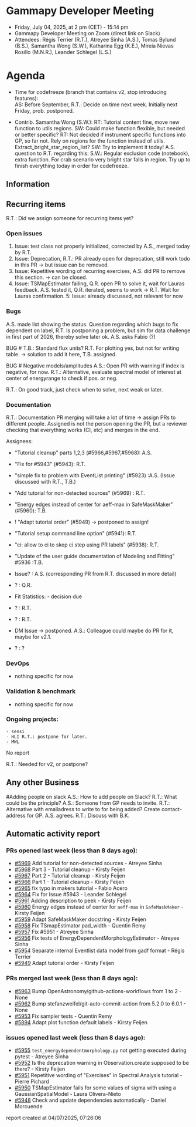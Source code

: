 # Gammapy Developer Meeting 
 * Friday, July 04, 2025, at 2 pm (CET) - 15:14 pm
 * Gammapy Developer Meeting on Zoom (direct link on Slack)
 * Attendees: Régis Terrier (R.T.), Atreyee Sinha (A.S.), Tomas Bylund (B.S.), Samantha Wong (S.W.), Katharina Egg (K.E.), Mireia Nievas Rosillo (M.N.R.), Leander Schlegel (L.S.)

# Agenda

* Time for codefreeze (branch that contains v2, stop introducing features):   
AS: Before September, R.T.: Decide on time next week. Initially next Friday, prob. postponed.

* Contrib. Samantha Wong (S.W.):
RT: Tutorial content fine, move new function to utils.regions. 
SW: Could make function flexible, but needed or better specific? 
RT: Not decided if instrument specific functions into GP, so far not. Rely on regions for the function instead of utils. Extract_bright_star_region_list? 
SW: Try to implement it today!
A.S. question to R.T. regarding this: 
S.W.: Regular exclusion code (notebook), extra function. For crab scenario very bright star falls in region.
Try up to finish everything today in order for codefreeze.

## Information

## Recurring items

R.T.: Did we assign someone for recurring items yet?

### Open issues

1. Issue: test class not properly initialized, corrected by A.S., merged today by R.T.
2. Issue: Deprecation, R.T.: PR already open for deprecation, still work todo in this PR -> but issue can be removed.
3. Issue: Repetitive wording of recurring exercises, A.S. did PR to remove this section. -> can be closed.
4. Issue: TSMapEstimator failing, Q.R. open PR to solve it, wait for Lauras feedback. A.S. tested it, Q.R. iterated, seems to work -> R.T. Wait for Lauras confirmation.
5: Issue: already discussed, not relevant for now

### Bugs

A.S. made list showing the status. Question regarding which bugs to fix dependent on label, R.T. Is postponing a problem, but sim for data challenge in first part of 2026, thereby solve later ok. A.S. asks Fabio (?)

BUG #
T.B.: Standard flux units? R.T. For plotting yes, but not for writing table. -> solution to add it here, T.B. assigned.

BUG # Negative models/amplitudes 
A.S.: Open PR with warning if index is negative, for now. R.T.: Alternative, evaluate spectral model of interest at center of energyrange to check if pos. or neg.

R.T.: On good track, just check when to solve, next weak or later.

### Documentation

R.T.: Documentation PR merging will take a lot of time -> assign PRs to different people. Assigned is not the person opening the PR, but a reviewer checking that everything works (CI, etc) and merges in the end.

Assignees:
- "Tutorial cleanup" parts 1,2,3 (#5966,#5967,#5968): A.S.
- "Fix for #5943" (#5943): R.T.
- "simple fix to problem with EventList printing" (#5923) :A.S. (Issue discussed with R.T., T.B.)
- "Add tutorial for non-detected sources" (#5969) : R.T.
- "Energy edges instead of center for aeff-max in SafeMaskMaker" (#5960): T.B.
- ! "Adapt tutorial order" (#5949) -> postponed to assign!
- "Tutorial setup command line option" (#5941): R.T.
- "ci: allow to ci to skep ci step using PR labels" (#5938): R.T.
- "Update of the user guide documentation of Modeling and Fitting" #5936 :T.B. 

- Issue? : A.S.
(corresponding PR from R.T. discussed in more detail)

- ? : Q.R.
- Fit Statistics: - decision due
- ? : R.T.
- ? : R.T.
- DM Issue -> postponed. A.S.: Colleague could maybe do PR for it, maybe for v2.1.
- ? : ?

### DevOps

- nothing specific for now

### Validation & benchmark

- nothing specific for now

### Ongoing projects:
    - sensi
    - HLI R.T.: postpone for later.
    - MWL
No report

R.T.: Needed for v2, or postpone?

## Any other Business

#Adding people on slack
A.S.: How to add people on Slack? R.T.: What could be the principle? A.S.: Someone from GP needs to invite. R.T.: Alternative with emailadress to write to for being added? Create contact-address for GP. A.S. agrees. R.T.: Discuss with B.K.

## Automatic activity report

### PRs opened last week (less than 8 days ago): 
* [#5969](https://github.com/gammapy/gammapy/pull/5969) Add tutorial for non-detected sources - Atreyee Sinha
* [#5968](https://github.com/gammapy/gammapy/pull/5968) Part 3 - Tutorial cleanup - Kirsty Feijen
* [#5967](https://github.com/gammapy/gammapy/pull/5967) Part 2 - Tutorial cleanup - Kirsty Feijen
* [#5966](https://github.com/gammapy/gammapy/pull/5966) Part 1 - Tutorial cleanup - Kirsty Feijen
* [#5965](https://github.com/gammapy/gammapy/pull/5965) fix typo in makers tutorial - Fabio Acero
* [#5964](https://github.com/gammapy/gammapy/pull/5964) Fix for Issue #5943 - Leander Schlegel
* [#5961](https://github.com/gammapy/gammapy/pull/5961) Adding description to peek - Kirsty Feijen
* [#5960](https://github.com/gammapy/gammapy/pull/5960) Energy edges instead of center for `aeff-max` in `SafeMaskMaker` - Kirsty Feijen
* [#5959](https://github.com/gammapy/gammapy/pull/5959) Adapt SafeMaskMaker docstring - Kirsty Feijen
* [#5958](https://github.com/gammapy/gammapy/pull/5958) Fix TSmapEstimator pad_width - Quentin Remy
* [#5957](https://github.com/gammapy/gammapy/pull/5957) Fix  #5951 - Atreyee Sinha
* [#5956](https://github.com/gammapy/gammapy/pull/5956) Fix tests of EnergyDependentMorphologyEstimator - Atreyee Sinha
* [#5954](https://github.com/gammapy/gammapy/pull/5954) Separate internal Eventlist data model from gadf format - Régis Terrier
* [#5949](https://github.com/gammapy/gammapy/pull/5949) Adapt tutorial order - Kirsty Feijen

### PRs merged last week (less than 8 days ago): 
* [#5963](https://github.com/gammapy/gammapy/pull/5963) Bump OpenAstronomy/github-actions-workflows from 1 to 2 - None
* [#5962](https://github.com/gammapy/gammapy/pull/5962) Bump stefanzweifel/git-auto-commit-action from 5.2.0 to 6.0.1 - None
* [#5953](https://github.com/gammapy/gammapy/pull/5953) Fix sampler tests - Quentin Remy
* [#5894](https://github.com/gammapy/gammapy/pull/5894) Adapt plot function default labels - Kirsty Feijen

### issues opened last week (less than 8 days ago): 
* [#5955](https://github.com/gammapy/gammapy/issues/5955) `test_energydependentmorphology.py` not getting executed during pytest - Atreyee Sinha
* [#5952](https://github.com/gammapy/gammapy/issues/5952) Is the deprecation warning in Observation.create supposed to be there? - Kirsty Feijen
* [#5951](https://github.com/gammapy/gammapy/issues/5951) Repetitive wording of "Exercises" in Spectral Analysis tutorial - Pierre Pichard
* [#5950](https://github.com/gammapy/gammapy/issues/5950) TSMapEstimator fails for some values of sigma with using a GaussianSpatialModel - Laura Olivera-Nieto
* [#5948](https://github.com/gammapy/gammapy/issues/5948) Check and update dependencies automatically - Daniel Morcuende

 report created at 04/07/2025, 07:26:06
